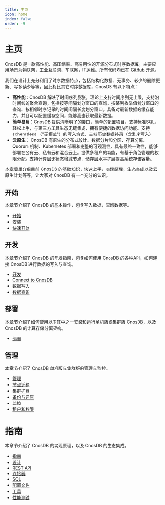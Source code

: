 ```yaml
---
title: 主页
icon: home
index: false
order: -9
---
```


# 主页

CnosDB 是一款高性能、高压缩率、高易用性的开源分布式时序数据库。主要应用场景为物联网，工业互联网，车联网，IT运维。所有代码均已在 [GitHub](https://github.com/cnosdb/cnosdb) 开源。

我们在设计上充分利用了时序数据特点，包括结构化数据、无事务、较少的删除更新、写多读少等等，因此相比其它时序数据库，CnosDB 有以下特点：
* **高性能**：CnosDB 解决了时间序列膨胀，理论上支持时间序列无上限，支持沿时间线的聚合查询，包括按等间隔划分窗口的查询、按某列枚举值划分窗口的查询、按相邻时序记录的时间间隔长度划分窗口。具备对最新数据的缓存能力，并且可以配置缓存空间，能够高速获取最新数据。
* **简单易用**：CnosDB 提供清晰明了的接口，简单的配置项目，支持标准SQL，轻松上手，与第三方工具生态无缝集成，拥有便捷的数据访问功能。支持 schemaless （"无模式"）的写入方式，支持历史数据补录（含乱序写入）
* **云原生**： CnosDB 有原生的分布式设计、数据分片和分区、存算分离、Quorum 机制、Kubernetes 部署和完整的可观测性，具有最终一致性，能够部署在公有云、私有云和混合云上。提供多租户的功能，有基于角色管理的权限分配。支持计算层无状态增减节点，储存层水平扩展提高系统存储容量。


本章着重介绍目前 CnosDB 的基础知识，快速上手，实现原理，生态集成以及云原生计划等等，让大家对 CnosDB 有一个充分的认识。

## 开始

本章节介绍了 CnosDB 的基本操作，包含写入数据，查询数据等。

- [开始](./start)
- [安装](./start/install.md)
- [快速开始](./start/quick_start.md)

## 开发

本章节介绍了 CnosDB 的开发指南，包含如何使用 CnosDB 的各种API，如何连接 CnosDB 进行数据的写入与查询。

- [开发](./develop)
- [Connect to CnosDB](./develop/api.md)
- [数据写入](./develop/write.md)
- [数据查询](./develop/query.md)

## 部署

本章节介绍了如何使用以下其中之一安装和运行单机版或集群版 CnosDB，以及 CnosDB 的计算存储分离架构。

- [部署](./deploy)
## 管理

本章节介绍了 CnosDB 单机版与集群版的管理与监控。

- [管理](./manage)
- [节点迁移](./manage/migration.md)
- [集群扩容](./manage/cluster_expansion.md)
- [备份与还原](./manage/backup.md)
- [监控](./manage/monitor.md)
- [租户和权限](./manage/tenant.md)

# 指南

本章节介绍了 CnosDB 的实现原理，以及 CnosDB 的生态集成。

- [指南](./reference)
- [设计](./reference/concept_design)
- [REST API](./reference/rest_api.md)
- [连接器](./reference/README.md)
- [SQL](./reference/sql.md)
- [配置文件](./reference/config.md)
- [工具](./reference/tools.md)
- [性能测试](./reference/performance.md)

